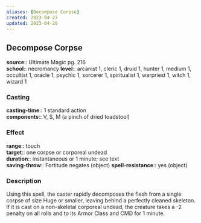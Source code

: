 ```yaml
---
aliases: [Decompose Corpse]
created: 2023-04-27
updated: 2023-04-28
---
```


## Decompose Corpse

**source**:: Ultimate Magic pg. 216  
**school**:: necromancy
**level**:: arcanist 1, cleric 1, druid 1, hunter 1, medium 1, occultist 1, oracle 1, psychic 1, sorcerer 1, spiritualist 1, warpriest 1, witch 1, wizard 1

### Casting

**casting-time**:: 1 standard action  
**components**:: V, S, M (a pinch of dried toadstool)

### Effect

**range**:: touch  
**target**:: one corpse or corporeal undead  
**duration**:: instantaneous or 1 minute; see text  
**saving-throw**:: Fortitude negates (object)
**spell-resistance**:: yes (object)

### Description

Using this spell, the caster rapidly decomposes the flesh from a single corpse of size Huge or smaller, leaving behind a perfectly cleaned skeleton. If it is cast on a non-skeletal corporeal undead, the creature takes a -2 penalty on all rolls and to its Armor Class and CMD for 1 minute.

